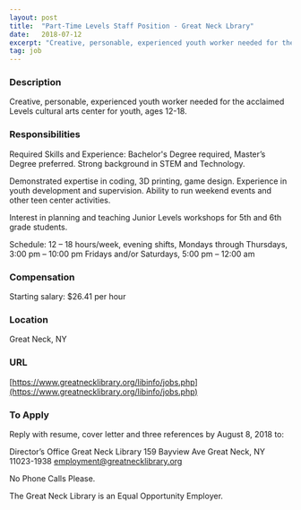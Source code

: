 ```yaml
---
layout: post
title:  "Part-Time Levels Staff Position - Great Neck Lbrary"
date:   2018-07-12
excerpt: "Creative, personable, experienced youth worker needed for the acclaimed Levels cultural arts center for youth, ages 12-18."
tag: job
---
```


### Description   

Creative, personable, experienced youth worker needed for the acclaimed Levels cultural arts center for youth, ages 12-18.


### Responsibilities   

Required Skills and Experience: Bachelor's Degree required, Master’s Degree preferred.
Strong background in STEM and Technology.

Demonstrated expertise in coding, 3D printing, game design. 
Experience in youth development and supervision.
Ability to run weekend events and other teen center activities.

Interest in planning and teaching Junior Levels workshops for
5th and 6th grade students.

Schedule:
12 – 18 hours/week, evening shifts,
Mondays through Thursdays, 3:00 pm – 10:00 pm
Fridays and/or Saturdays, 5:00 pm – 12:00 am






### Compensation   

Starting salary: $26.41 per hour


### Location   

Great Neck, NY


### URL   

[https://www.greatnecklibrary.org/libinfo/jobs.php](https://www.greatnecklibrary.org/libinfo/jobs.php)

### To Apply   

Reply with resume, cover letter and three references by
August 8, 2018 to:

Director’s Office
Great Neck Library
159 Bayview Ave
Great Neck, NY  11023-1938
employment@greatnecklibrary.org

No Phone Calls Please.

The Great Neck Library is an Equal Opportunity Employer.






